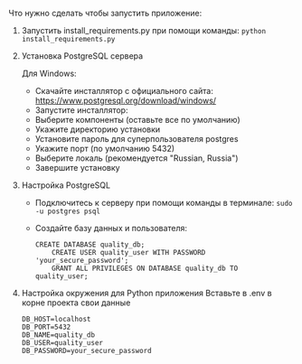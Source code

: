 Что нужно сделать чтобы запустить приложение:

1. Запустить install_requirements.py при помощи команды:
    `python install_requirements.py`

2. Установка PostgreSQL сервера

    Для Windows:
    * Скачайте инсталлятор с официального сайта: https://www.postgresql.org/download/windows/
    * Запустите инсталлятор:
    * Выберите компоненты (оставьте все по умолчанию)
    * Укажите директорию установки
    * Установите пароль для суперпользователя postgres
    * Укажите порт (по умолчанию 5432)
    * Выберите локаль (рекомендуется "Russian, Russia")
    * Завершите установку

3. Настройка PostgreSQL
    
    * Подключитесь к серверу при помощи команды в терминале:
        `sudo -u postgres psql`

    * Создайте базу данных и пользователя:
        ``` 
        CREATE DATABASE quality_db;
            CREATE USER quality_user WITH PASSWORD 'your_secure_password';
            GRANT ALL PRIVILEGES ON DATABASE quality_db TO quality_user;
        ```

4. Настройка окружения для Python приложения
    Вставьте в .env в корне проекта свои данные
    
    ```
    DB_HOST=localhost
    DB_PORT=5432
    DB_NAME=quality_db
    DB_USER=quality_user
    DB_PASSWORD=your_secure_password
    ```
